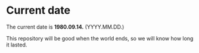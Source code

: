 # Current date

The current date is **1980.09.14.** (YYYY.MM.DD.)

This repository will be good when the world ends, so we will know how long it lasted.